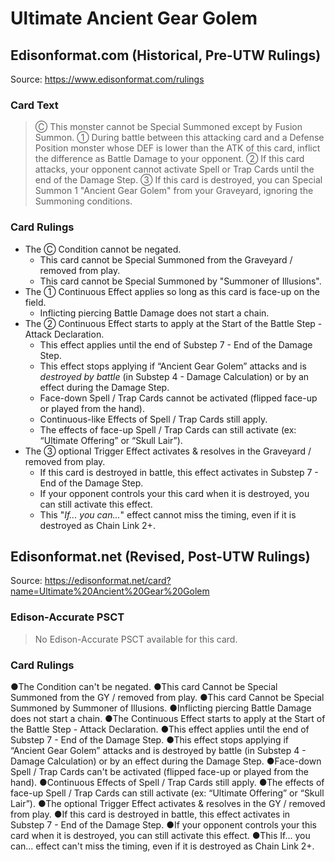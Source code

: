 # Ultimate Ancient Gear Golem

## Edisonformat.com (Historical, Pre-UTW Rulings)

Source: https://www.edisonformat.com/rulings

### Card Text

> Ⓒ This monster cannot be Special Summoned except by Fusion Summon. ① During battle between this attacking card and a Defense Position monster whose DEF is lower than the ATK of this card, inflict the difference as Battle Damage to your opponent. ② If this card attacks, your opponent cannot activate Spell or Trap Cards until the end of the Damage Step. ③ If this card is destroyed, you can Special Summon 1 "Ancient Gear Golem" from your Graveyard, ignoring the Summoning conditions.

### Card Rulings

*   The Ⓒ Condition cannot be negated.
    *   This card cannot be Special Summoned from the Graveyard / removed from play.
    *   This card cannot be Special Summoned by "Summoner of Illusions".
*   The ① Continuous Effect applies so long as this card is face-up on the field.
    *   Inflicting piercing Battle Damage does not start a chain.
*   The ② Continuous Effect starts to apply at the Start of the Battle Step - Attack Declaration.
    *   This effect applies until the end of Substep 7 - End of the Damage Step.
    *   This effect stops applying if “Ancient Gear Golem” attacks and is _destroyed by battle_ (in Substep 4 - Damage Calculation) or by an effect during the Damage Step.
    *   Face-down Spell / Trap Cards cannot be activated (flipped face-up or played from the hand).
    *   Continuous-like Effects of Spell / Trap Cards still apply.
    *   The effects of face-up Spell / Trap Cards can still activate (ex: “Ultimate Offering” or “Skull Lair”).
*   The ③ optional Trigger Effect activates & resolves in the Graveyard / removed from play.
    *   If this card is destroyed in battle, this effect activates in Substep 7 - End of the Damage Step.
    *   If your opponent controls your this card when it is destroyed, you can still activate this effect.
    *   This "_If... you can..._" effect cannot miss the timing, even if it is destroyed as Chain Link 2+.

## Edisonformat.net (Revised, Post-UTW Rulings)

Source: https://edisonformat.net/card?name=Ultimate%20Ancient%20Gear%20Golem

### Edison-Accurate PSCT

> No Edison-Accurate PSCT available for this card.

### Card Rulings

●The Condition can't be negated.
●This card Cannot be Special Summoned from the GY / removed from play.
●This card  Cannot be Special Summoned by Summoner of Illusions.
●Inflicting piercing Battle Damage does not start a chain.
●The Continuous Effect starts to apply at the Start of the Battle Step - Attack Declaration.
●This effect applies until the end of Substep 7 - End of the Damage Step.
●This effect stops applying if “Ancient Gear Golem” attacks and is destroyed by battle (in Substep 4 - Damage Calculation) or by an effect during the Damage Step.
●Face-down Spell / Trap Cards can't be activated (flipped face-up or played from the hand).
●Continuous Effects of Spell / Trap Cards still apply.
●The effects of face-up Spell / Trap Cards can still activate (ex: “Ultimate Offering” or “Skull Lair”).
●The optional Trigger Effect activates & resolves in the GY / removed from play.
●If this card is destroyed in battle, this effect activates in Substep 7 - End of the Damage Step.
●If your opponent controls your this card when it is destroyed, you can still activate this effect.
●This If... you can... effect can't miss the timing, even if it is destroyed as Chain Link 2+.
            
